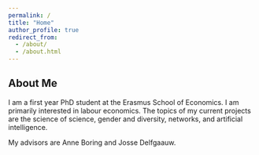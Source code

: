 ```yaml
---
permalink: /
title: "Home"
author_profile: true
redirect_from: 
  - /about/
  - /about.html
---
```


## About Me

I am a first year PhD student at the Erasmus School of Economics.
I am primarily interested in labour economics. The topics of my current projects are the science of science, gender and diversity, networks, and artificial intelligence.

My advisors are Anne Boring and Josse Delfgaauw.